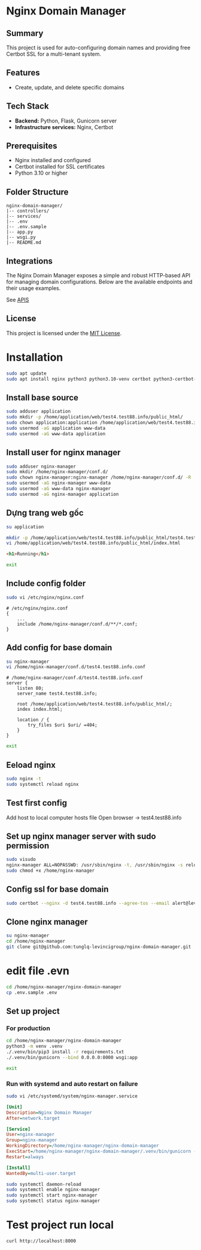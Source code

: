 # Nginx Domain Manager

## Summary

This project is used for auto-configuring domain names and providing free Certbot SSL for a multi-tenant system.

## Features

- Create, update, and delete specific domains

## Tech Stack

- **Backend:** Python, Flask, Gunicorn server
- **Infrastructure services:** Nginx, Certbot

## Prerequisites

- Nginx installed and configured
- Certbot installed for SSL certificates
- Python 3.10 or higher

## Folder Structure

```
nginx-domain-manager/
|-- controllers/
|-- services/
|-- .env
|-- .env.sample
|-- app.py
|-- wsgi.py
|-- README.md
```

## Integrations

The Nginx Domain Manager exposes a simple and robust HTTP-based API for managing domain configurations. Below are the available endpoints and their usage examples.

See [APIS](https://github.com/tunglq-levincigroup/nginx-domain-manager/tree/main/docs/apis)

## License

This project is licensed under the [MIT License](LICENSE).

# Installation
```bash
sudo apt update
sudo apt install nginx python3 python3.10-venv certbot python3-certbot-nginx
```

## Install base source
```bash
sudo adduser application
sudo mkdir -p /home/application/web/test4.test88.info/public_html/ 
sudo chown application:application /home/application/web/test4.test88.info/public_html/ -R
sudo usermod -aG application www-data
sudo usermod -aG www-data application
```

## Install user for nginx manager
```bash
sudo adduser nginx-manager
sudo mkdir /home/nginx-manager/conf.d/
sudo chown nginx-manager:nginx-manager /home/nginx-manager/conf.d/ -R
sudo usermod -aG nginx-manager www-data
sudo usermod -aG www-data nginx-manager
sudo usermod -aG nginx-manager application
```

## Dựng trang web gốc
```bash
su application

mkdir -p /home/application/web/test4.test88.info/public_html/test4.test88.info
vi /home/application/web/test4.test88.info/public_html/index.html
```

```html
<h1>Running</h1>
```

```bash
exit
```

## Include config folder
```bash
sudo vi /etc/nginx/nginx.conf
```

```
# /etc/nginx/nginx.conf
{
    ...
    include /home/nginx-manager/conf.d/**/*.conf;
}
```

## Add config for base domain

```bash
su nginx-manager
vi /home/nginx-manager/conf.d/test4.test88.info.conf
```

```
# /home/nginx-manager/conf.d/test4.test88.info.conf
server {
    listen 80;
    server_name test4.test88.info;

    root /home/application/web/test4.test88.info/public_html/;
    index index.html;

    location / {
        try_files $uri $uri/ =404;
    }
}
```

```bash
exit
```

## Eeload nginx
```bash
sudo nginx -t
sudo systemctl reload nginx
```

## Test first config
Add host to local computer hosts file
Open browser -> test4.test88.info

## Set up nginx manager server with sudo permission
```bash
sudo visudo
nginx-manager ALL=NOPASSWD: /usr/sbin/nginx -t, /usr/sbin/nginx -s reload, /usr/bin/certbot, /usr/bin/certbot-auto
sudo chmod +x /home/nginx-manager
```

## Config ssl for base domain
```bash
sudo certbot --nginx -d test4.test88.info --agree-tos --email alert@levincigroup.com
```

## Clone nginx manager
```bash
su nginx-manager
cd /home/nginx-manager
git clone git@github.com:tunglq-levincigroup/nginx-domain-manager.git
```

# edit file .evn
```bash
cd /home/nginx-manager/nginx-domain-manager
cp .env.sample .env
```

## Set up project
### For production
```bash
cd /home/nginx-manager/nginx-domain-manager
python3 -m venv .venv
./.venv/bin/pip3 install -r requirements.txt
./.venv/bin/gunicorn --bind 0.0.0.0:8000 wsgi:app

exit
```

### Run with systemd and auto restart on failure
```bash
sudo vi /etc/systemd/system/nginx-manager.service
```

```ini
[Unit]
Description=Nginx Domain Manager
After=network.target

[Service]
User=nginx-manager
Group=nginx-manager
WorkingDirectory=/home/nginx-manager/nginx-domain-manager
ExecStart=/home/nginx-manager/nginx-domain-manager/.venv/bin/gunicorn --bind 0.0.0.0:8000 wsgi:app
Restart=always

[Install]
WantedBy=multi-user.target
```

```bash
sudo systemctl daemon-reload
sudo systemctl enable nginx-manager
sudo systemctl start nginx-manager
sudo systemctl status nginx-manager
```


# Test project run local
```bash
curl http://localhost:8000
```